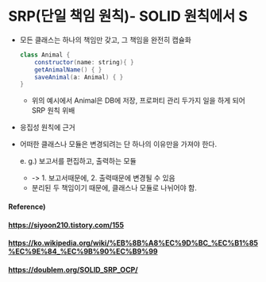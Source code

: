 # SRP(단일 책임 원칙)- SOLID 원칙에서 S

* 모든 클래스는 하나의 책임만 갖고, 그 책임을 완전히 캡슐화

  ``` java
  class Animal {
      constructor(name: string){ }
      getAnimalName() { }
      saveAnimal(a: Animal) { }
  }
  ```

  * 위의 예시에서 Animal은 DB에 저장, 프로퍼티 관리 두가지 일을 하게 되어 SRP 원칙 위배



* 응집성 원칙에 근거

* 어떠한 클래스나 모듈은 변경되려는 단 하나의 이유만을 가져야 한다.

  e. g.) 보고서를 편집하고, 출력하는 모듈

  * -> 1. 보고서때문에, 2. 출력때문에 변경될 수 있음 
  * 분리된 두 책임이기 때문에, 클래스나 모듈로 나뉘어야 함.





#### Reference)

#### https://siyoon210.tistory.com/155

#### https://ko.wikipedia.org/wiki/%EB%8B%A8%EC%9D%BC_%EC%B1%85%EC%9E%84_%EC%9B%90%EC%B9%99

#### https://doublem.org/SOLID_SRP_OCP/